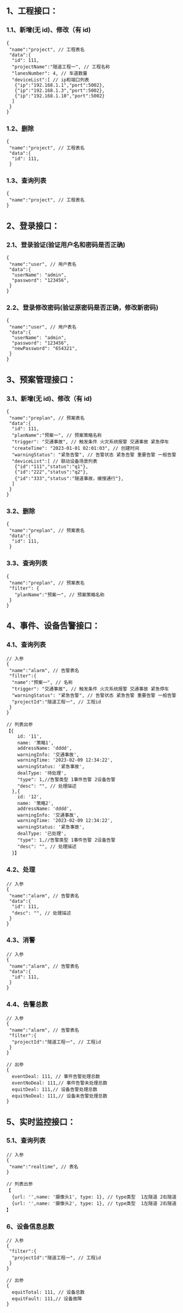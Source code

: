 ## 1、工程接口：

### 1.1、新增(无 id)、修改（有 id)

```
{
 "name":"project", // 工程表名
 "data":{
  "id": 111,
  "projectName":"隧道工程一", // 工程名称
  "lanesNumber": 4, // 车道数量
  "deviceList":[ // ip和端口列表
   {"ip":"192.168.1.1","port":5002},
   {"ip":"192.168.1.3","port":5002},
   {"ip":"192.168.1.10","port":5002}
  ]
 }
}
```

### 1.2、删除

```
{
 "name":"project", // 工程表名
 "data":{
  "id": 111,
 }
```

### 1.3、查询列表

```
{
 "name":"project", // 工程表名
}
```

## 2、登录接口：

### 2.1、登录验证(验证用户名和密码是否正确)

```
{
 "name":"user", // 用户表名
 "data":{
  "userName": "admin",
  "password": "123456",
 }
}
```

### 2.2、登录修改密码(验证原密码是否正确，修改新密码)

```
{
 "name":"user", // 用户表名
 "data":{
  "userName": "admin",
  "password": "123456",
  "newPassword": "654321",
 }
}
```

## 3、预案管理接口：

### 3.1、新增(无 id)、修改（有 id)

```
{
 "name":"preplan", // 预案表名
 "data":{
  "id": 111,
  "planName":"预案一", // 预案策略名称
  "trigger": "交通事故", // 触发条件 火灾系统报警 交通事故 紧急停车
  "createTime": "2023-01-01 02:01:03", // 创建时间
  "warningStatus": "紧急告警", // 告警状态 紧急告警 重要告警 一般告警
  "deviceList":[ // 联动设备场景列表
   {"id":"111","status":"q1"},
   {"id":"222","status":"q2"},
   {"id":"333","status":"隧道事故，缓慢通行"},
  ]
 }
}
```

### 3.2、删除

```
{
 "name":"preplan", // 预案表名
 "data":{
  "id": 111,
 }
```

### 3.3、查询列表

```
{
 "name":"preplan", // 预案表名
 "filter": {
   "planName":"预案一", // 预案策略名称
 }
}
```

## 4、事件、设备告警接口：

### 4.1、查询列表

```
// 入参
{
 "name":"alarm", // 告警表名
 "filter":{
  "name":"预案一", // 名称
  "trigger": "交通事故", // 触发条件 火灾系统报警 交通事故 紧急停车
  "warningStatus": "紧急告警", // 告警状态 紧急告警 重要告警 一般告警
  "projectId":"隧道工程一", // 工程id
 }
}
```

```
// 列表出参
【{
    id: '11',
    name: '策略1',
    addressName: 'dddd',
    warningInfo: '交通事故',
    warningTime: '2023-02-09 12:34:22',
    warningStatus: '紧急事故',
    dealType: '待处理',
    "type": 1,//告警类型 1事件告警 2设备告警
    "desc": "", // 处理描述
  },{
    id: '12',
    name: '策略2',
    addressName: 'dddd',
    warningInfo: '交通事故',
    warningTime: '2023-02-09 12:34:22',
    warningStatus: '紧急事故',
    dealType: '已处理',
    "type": 1,//告警类型 1事件告警 2设备告警
    "desc": "", // 处理描述
  }】
```

### 4.2、处理

```
// 入参
{
 "name":"alarm", // 告警表名
 "data":{
  "id": 111,
  "desc": "", // 处理描述
 }
}
```

### 4.3、消警

```
// 入参
{
 "name":"alarm", // 告警表名
 "data":{
  "id": 111,
 }
}
```

### 4.4、告警总数

```
// 入参
{
 "name":"alarm", // 告警表名
 "filter":{
  "projectId":"隧道工程一", // 工程id
 }
}
```

```
// 出参
{
  eventDeal: 111, // 事件告警处理总数
  eventNoDeal: 111,// 事件告警未处理总数
  equitDeal: 111,// 设备告警处理总数
  equitNoDeal: 111,// 设备未告警处理总数
}
```

## 5、实时监控接口：

### 5.1、查询列表

```
// 入参
{
 "name":"realtime", // 表名
}
```

```
// 列表出参
【
  {url: '',name: '摄像头1', type: 1}, // type类型  1左隧道 2右隧道
  {url: '',name: '摄像头2', type: 1}, // type类型  1左隧道 2右隧道
】
```

### 6、设备信息总数

```
// 入参
{
 "filter":{
  "projectId":"隧道工程一", // 工程id
 }
}
```

```
// 出参
{
  equitTotal: 111, // 设备总数
  equitFault: 111,// 设备故障
}
```
